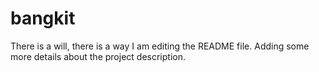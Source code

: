 # bangkit
There is a will, there is a way
I am editing the README file. Adding some more details about the project description.
